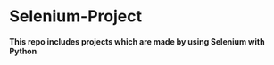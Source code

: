 # Selenium-Project
<H4>This repo includes projects which are made by using Selenium with Python</H4>
